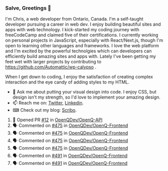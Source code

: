 ### Salve, Greetings 👋

I'm Chris, a web developer from Ontario, Canada. I'm a self-taught developer pursuing a career in web dev. I enjoy building beautiful sites and apps with web technology.
I kick-started my coding journey with freeCodeCamp and claimed five of their certifications.  I currently working on personal projects in JavaScript, especially with React/Next.js, though I'm open to learning other languages and frameworks. I love the web platform and I'm excited by the powerful technolgies which can developers can efficiently build amazing sites and apps with. Lately I've been getting my feet wet with larger projects by contributing to https://github.com/Automattic/wp-calypso .

When I get down to coding, I enjoy the satisfaction of creating complex interaction and the eye candy of adding styles to my HTML. 

- 💬 Ask me about putting your visual design into code. I enjoy CSS, but design isn't my strength, so I'd love to implement your amazing design.
- 📫 Reach me on: [Twitter](https://twitter.com/Christo28120856), [Linkedin](https://www.linkedin.com/in/christopher-stevers-07b9a5204/).
- ⌨ Check out my blog: [Scribo](https://christopherstevers.cf).
<!--
**Christopher-Stevers/Christopher-Stevers** is a ✨ _special_ ✨ repository because its `README.md` (this file) appears on your GitHub profile.

Here are some ideas to get you started:

- 🔭 I’m currently working on ...
- 🌱 I’m currently learning ...
- 👯 I’m looking to collaborate on ...
- 🤔 I’m looking for help with ...
- 😄 Pronouns: ...
- ⚡ Fun fact: ...
-->

<!--START_SECTION:activity-->
1. 💪 Opened PR [#12](https://github.com/OpenQDev/OpenQ-API/pull/12) in [OpenQDev/OpenQ-API](https://github.com/OpenQDev/OpenQ-API)
2. 🗣 Commented on [#475](https://github.com/OpenQDev/OpenQ-Frontend/issues/475) in [OpenQDev/OpenQ-Frontend](https://github.com/OpenQDev/OpenQ-Frontend)
3. 🗣 Commented on [#475](https://github.com/OpenQDev/OpenQ-Frontend/issues/475) in [OpenQDev/OpenQ-Frontend](https://github.com/OpenQDev/OpenQ-Frontend)
4. 🗣 Commented on [#475](https://github.com/OpenQDev/OpenQ-Frontend/issues/475) in [OpenQDev/OpenQ-Frontend](https://github.com/OpenQDev/OpenQ-Frontend)
5. 🗣 Commented on [#475](https://github.com/OpenQDev/OpenQ-Frontend/issues/475) in [OpenQDev/OpenQ-Frontend](https://github.com/OpenQDev/OpenQ-Frontend)
6. 🗣 Commented on [#491](https://github.com/OpenQDev/OpenQ-Frontend/issues/491) in [OpenQDev/OpenQ-Frontend](https://github.com/OpenQDev/OpenQ-Frontend)
7. 🗣 Commented on [#491](https://github.com/OpenQDev/OpenQ-Frontend/issues/491) in [OpenQDev/OpenQ-Frontend](https://github.com/OpenQDev/OpenQ-Frontend)
<!--END_SECTION:activity-->
